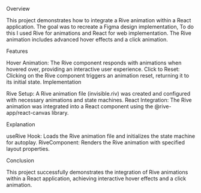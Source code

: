 Overview

This project demonstrates how to integrate a Rive animation within a React application. The goal was to recreate a Figma design implementation, To do this I used Rive for animations and React for web implementation. The Rive animation includes advanced hover effects and a click animation.

Features

Hover Animation: The Rive component responds with animations when hovered over, providing an interactive user experience.
Click to Reset: Clicking on the Rive component triggers an animation reset, returning it to its initial state.
Implementation

Rive Setup: A Rive animation file (invisible.riv) was created and configured with necessary animations and state machines.
React Integration: The Rive animation was integrated into a React component using the @rive-app/react-canvas library.

Explanation

useRive Hook: Loads the Rive animation file and initializes the state machine for autoplay.
RiveComponent: Renders the Rive animation with specified layout properties.

Conclusion

This project successfully demonstrates the integration of Rive animations within a React application, achieving interactive hover effects and a click animation. 
